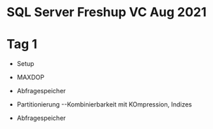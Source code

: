 # SQL Server Freshup VC Aug 2021


 # Tag 1

 * Setup
 * MAXDOP
 * Abfragespeicher

 * Partitionierung
	--Kombinierbarkeit mit KOmpression, Indizes


* Abfragespeicher
